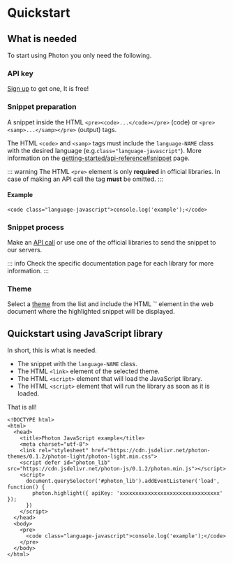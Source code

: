 # Quickstart

## What is needed

To start using Photon you only need the following.

### API key

[Sign up](https://photon.sh/signup) to get one, It is free!

### Snippet preparation

A snippet inside the HTML `<pre><code>...</code></pre>` (code) or `<pre><samp>...</samp></pre>` (output) tags.

The HTML `<code>` and `<samp>` tags must include the `language-NAME` class with the desired language (e.g.`class="language-javascript"`). More information on the [getting-started/api-reference#snippet](https://photon.sh/docs/getting-started/api-reference#snippet) page.

::: warning
The HTML `<pre>` element is only **required** in official libraries. In case of making an API call the tag **must** be omitted.
:::

#### Example

``` {.language-html}
<code class="language-javascript">console.log('example');</code>
```

### Snippet process

Make an [API call](https://photon.sh/docs/getting-started/api-reference#http-request) or use one of the official libraries to send the snippet to our servers.

::: info
Check the specific documentation page for each library for more information.
:::

### Theme

Select a [theme](https://photon.sh/docs/themes/list) from the list and include the HTML `<link>' element in the web document where the highlighted snippet will be displayed.

## Quickstart using JavaScript library

In short, this is what is needed.

* The snippet with the `language-NAME` class.
* The HTML `<link>` element of the selected theme.
* The HTML `<script>` element that will load the JavaScript library.
* The HTML `<script>` element that will run the library as soon as it is loaded.

That is all!

``` {.language-html data-add="9-11" data-highlight="6,12-17"}
<!DOCTYPE html>
<html>
  <head>
    <title>Photon JavaScript example</title>
    <meta charset="utf-8">
    <link rel="stylesheet" href="https://cdn.jsdelivr.net/photon-themes/0.1.2/photon-light/photon-light.min.css">
    <script defer id="photon_lib" src="https://cdn.jsdelivr.net/photon-js/0.1.2/photon.min.js"></script>
    <script>
      document.querySelector('#photon_lib').addEventListener('load', function() {
        photon.highlight({ apiKey: 'xxxxxxxxxxxxxxxxxxxxxxxxxxxxxxxx' });
      })
    </script>
  </head>
  <body>
    <pre>
      <code class="language-javascript">console.log('example');</code>
    </pre>
  </body>
</html>
```
